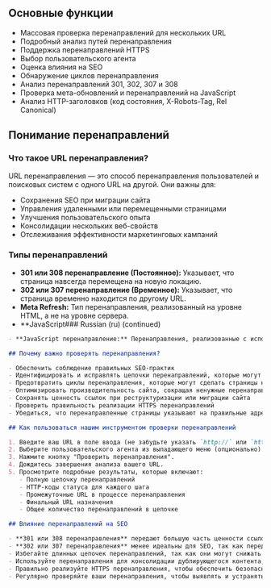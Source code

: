 ## Основные функции

- Массовая проверка перенаправлений для нескольких URL
- Подробный анализ путей перенаправления
- Поддержка перенаправлений HTTPS
- Выбор пользовательского агента
- Оценка влияния на SEO
- Обнаружение циклов перенаправления
- Анализ перенаправлений 301, 302, 307 и 308
- Проверка мета-обновлений и перенаправлений на JavaScript
- Анализ HTTP-заголовков (код состояния, X-Robots-Tag, Rel Canonical)

## Понимание перенаправлений

### Что такое URL перенаправления?

URL перенаправления — это способ перенаправления пользователей и поисковых систем с одного URL на другой. Они важны для:

- Сохранения SEO при миграции сайта
- Управления удаленными или перемещенными страницами
- Улучшения пользовательского опыта
- Консолидации нескольких веб-свойств
- Отслеживания эффективности маркетинговых кампаний

### Типы перенаправлений

- **301 или 308 перенаправление (Постоянное):** Указывает, что страница навсегда перемещена на новую локацию.
- **302 или 307 перенаправление (Временное):** Указывает, что страница временно находится по другому URL.
- **Meta Refresh:** Тип перенаправления, реализованный на уровне HTML, а не на уровне сервера.
- **JavaScript### Russian (ru) (continued)

```markdown
- **JavaScript перенаправление:** Перенаправления, реализованные с использованием JavaScript, которые часто менее предпочтительны для SEO.

## Почему важно проверять перенаправления?

- Обеспечить соблюдение правильных SEO-практик
- Идентифицировать и исправлять цепочки перенаправлений, которые могут замедлять ваш сайт
- Предотвратить циклы перенаправления, которые могут сделать страницы недоступными
- Оптимизировать производительность сайта, сокращая ненужные перенаправления
- Сохранять ценность ссылок при реструктуризации или миграции сайта
- Проверить правильность реализации HTTPS перенаправлений
- Убедиться, что перенаправленные страницы указывают на правильные адреса

## Как пользоваться нашим инструментом проверки перенаправлений

1. Введите ваш URL в поле ввода (не забудьте указать `http://` или `https://`).
2. Выберите пользовательского агента из выпадающего меню (опционально).
3. Нажмите кнопку "Проверить перенаправления".
4. Дождитесь завершения анализа вашего URL.
5. Просмотрите подробные результаты, которые включают:
   - Полную цепочку перенаправлений
   - HTTP-коды статуса для каждого шага
   - Промежуточные URL в процессе перенаправления
   - Финальный URL назначения
   - Общее количество перенаправлений в цепочке

## Влияние перенаправлений на SEO

- **301 или 308 перенаправления** передают большую часть ценности ссылок на новый URL.
- **302 или 307 перенаправления** менее идеальны для SEO, так как передают меньше ценности ссылок.
- Избегайте длинных цепочек перенаправлений, так как они могут снижать ценность SEO и замедлять время загрузки страниц.
- Используйте перенаправления для консолидации дублирующегося контента, чтобы улучшить общее SEO сайта.
- Правильно реализуйте HTTPS перенаправления, чтобы обеспечить безопасный просмотр без потери SEO-ценности.
- Регулярно проверяйте ваши перенаправления, чтобы выявлять и устранять любые возникающие проблемы.

